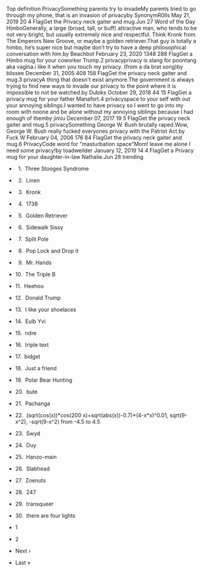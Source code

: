 Top definition PrivacySomething parents try to invadeMy parents tried to go through my phone, that is an invasion of privacyby SynonymR0lls May 21, 2019 20 4 FlagGet the Privacy neck gaiter and mug.Jun 27 Word of the Day HimboGenerally, a large (broad, tall, or buff) attractive man, who tends to be not very bright, but usually extremely nice and respectful. Think Kronk from The Emperors New Groove, or maybe a golden retriever.That guy is totally a himbo, he’s super nice but maybe don’t try to have a deep philosophical conversation with him.by Beachbot February 23, 2020 1348 288 FlagGet a Himbo mug for your coworker Trump.2 privacyprivacy is slang for poontang aka vagina.i like it when you touch my privacy. (from a da brat song)by blissee December 31, 2005 408 158 FlagGet the privacy neck gaiter and mug.3 privacyA thing that doesn't exist anymore.The government is always trying to find new ways to invade our privacy to the point where it is impossible to not be watched.by Dubiks October 29, 2018 44 15 FlagGet a privacy mug for your father Manafort.4 privacyspace to your self with out your annoying siblings.I wanted to have privacy so I went to go into my room with noone and be alone without my annoying siblings because I had enough of themby jimiu December 07, 2017 19 5 FlagGet the privacy neck gaiter and mug.5 privacySomething George W. Bush brutally raped.Wow, George W. Bush really fucked everyones privacy with the Patriot Act.by Fuck W February 04, 2006 176 84 FlagGet the privacy neck gaiter and mug.6 PrivacyCode word for "masturbation space"Mom! leave me alone I need some privacy!by toadweilder January 12, 2019 14 4 FlagGet a Privacy mug for your daughter-in-law Nathalie.Jun 28 trending

*     1.  Three Stooges Syndrome
*     2.  Linen
*     3.  Kronk
*     4.  1738
*     5.  Golden Retriever
*     6.  Sidewalk Sissy
*     7.  Split Pole
*     8.  Pop Lock and Drop it
*     9.  Mr. Hands
*   10.  The Triple B
*   11.  Heehoo
*   12.  Donald Trump
*   13.  I like your shoelaces
*   14.  Eulb Yvi
*   15.  ndre
*   16.  triple text
*   17.  bidget
*   18.  Just a friend
*   19.  Polar Bear Hunting
*   20.  bute
*   21.  Pachanga
*   22.  (sqrt(cos(x))\*cos(200 x)+sqrt(abs(x))-0.7)\*(4-x\*x)^0.01, sqrt(9-x^2), -sqrt(9-x^2) from -4.5 to 4.5
*   23.  Swyd
*   24.  Duy
*   25.  Hanzo-main
*   26.  Slabhead
*   27.  Zoenuts
*   28.  247
*   29.  transqueer
*   30.  there are four lights

*   1
*   2
*   Next ›
*   Last »